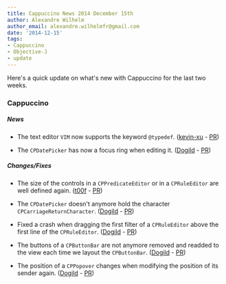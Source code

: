 ```yaml
---
title: Cappuccino News 2014 December 15th
author: Alexandre Wilhelm
author_email: alexandre.wilhelmfr@gmail.com
date: '2014-12-15'
tags:
- Cappuccino
- Objective-J
- update
---
```


Here's a quick update on what's new with Cappuccino for the last two weeks.

### Cappuccino

##### News

- The text editor `VIM` now supports the keyword `@typedef`. ([kevin-xu](https://github.com/kevin-xu) - [PR](https://github.com/cappuccino/cappuccino/pull/2274))

- The `CPDatePicker` has now a focus ring when editing it. ([Dogild](https://github.com/Dogild) - [PR](https://github.com/cappuccino/cappuccino/pull/2265))

##### Changes/Fixes

- The size of the controls in a `CPPredicateEditor` or in a `CPRuleEditor` are well defined again. ([t00f](https://github.com/t00f) - [PR](https://github.com/cappuccino/cappuccino/pull/2277))

- The `CPDatePicker` doesn't anymore hold the character `CPCarriageReturnCharacter`. ([Dogild](https://github.com/Dogild) - [PR](https://github.com/cappuccino/cappuccino/pull/2279))

- Fixed a crash when dragging the first filter of a `CPRuleEditor` above the first line of the `CPRuleEditor`. ([Dogild](https://github.com/Dogild) - [PR](https://github.com/cappuccino/cappuccino/pull/2280))

- The buttons of a `CPButtonBar` are not anymore removed and readded to the view each time we layout the `CPButtonBar`. ([Dogild](https://github.com/Dogild) - [PR](https://github.com/cappuccino/cappuccino/pull/2275))

- The position of a `CPPopover` changes when modifying the position of its sender again. ([Dogild](https://github.com/Dogild) - [PR](https://github.com/cappuccino/cappuccino/pull/2276))

